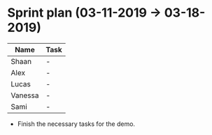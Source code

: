 <h1>Sprint plan (03-11-2019 -> 03-18-2019)</h1>

| Name | Task |
| --- | --- |
| Shaan | - |
| Alex | - |
| Lucas | -|
| Vanessa | - |
| Sami  | - |

- Finish the necessary tasks for the demo.
